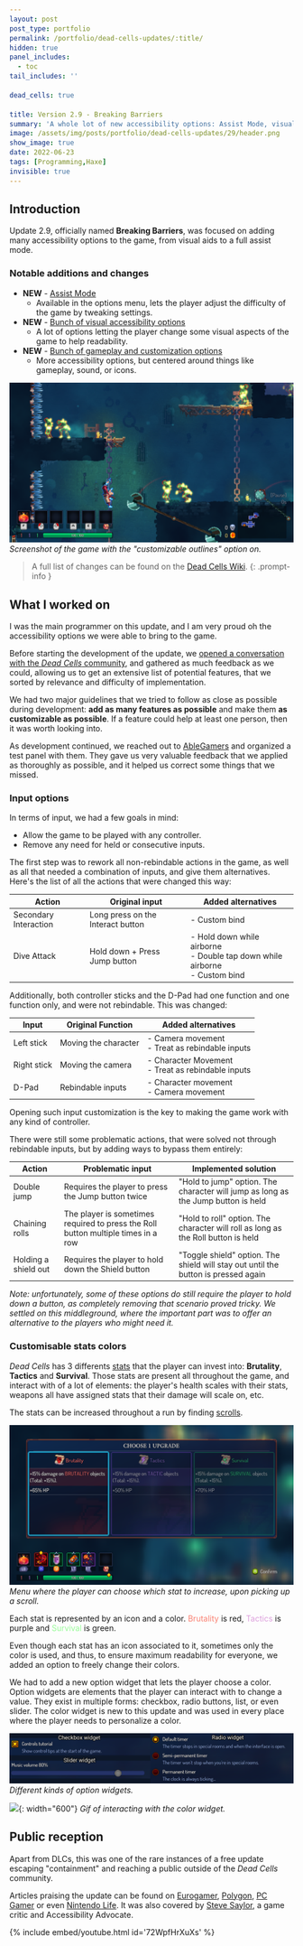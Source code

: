 ```yaml
---
layout: post
post_type: portfolio
permalink: /portfolio/dead-cells-updates/:title/
hidden: true
panel_includes:
  - toc
tail_includes: ''

dead_cells: true

title: Version 2.9 - Breaking Barriers
summary: 'A whole lot of new accessibility options: Assist Mode, visual aids, gameplay settings...'
image: /assets/img/posts/portfolio/dead-cells-updates/29/header.png
show_image: true
date: 2022-06-23
tags: [Programming,Haxe]
invisible: true
---
```


## Introduction

Update 2.9, officially named **Breaking Barriers**, was focused on adding many accessibility options to the game, from visual aids to a full assist mode.

### Notable additions and changes

- **NEW** - [Assist Mode](https://deadcells.wiki.gg/wiki/Assist_Mode_and_Accessibility#Assist_Mode)
  - Available in the options menu, lets the player adjust the difficulty of the game by tweaking settings.
- **NEW** - [Bunch of visual accessibility options](https://deadcells.wiki.gg/wiki/Assist_Mode_and_Accessibility#Accessibility_Settings)
  - A lot of options letting the player change some visual aspects of the game to help readability.
- **NEW** - [Bunch of gameplay and customization options](https://deadcells.wiki.gg/wiki/Assist_Mode_and_Accessibility#Additional_Settings)
  - More accessibility options, but centered around things like gameplay, sound, or icons.

![](/assets/img/posts/portfolio/dead-cells-updates/29/outline.png)
_Screenshot of the game with the "customizable outlines" option on._

> A full list of changes can be found on the [Dead Cells Wiki](https://deadcells.wiki.gg/wiki/Version_2.9).
{: .prompt-info }

## What I worked on

I was the main programmer on this update, and I am very proud oh the accessibility options we were able to bring to the game.

Before starting the development of the update, we [opened a conversation with the _Dead Cells_ community](https://twitter.com/motiontwin/status/1483059164901433345), and gathered as much feedback as we could, allowing us to get an extensive list of potential features, that we sorted by relevance and difficulty of implementation. 

We had two major guidelines that we tried to follow as close as possible during development: **add as many features as possible** and make them **as customizable as possible**. If a feature could help at least one person, then it was worth looking into.

As development continued, we reached out to [AbleGamers](https://ablegamers.org/) and organized a test panel with them. They gave us very valuable feedback that we applied as thoroughly as possible, and it helped us correct some things that we missed.

### Input options

In terms of input, we had a few goals in mind:
- Allow the game to be played with any controller.
- Remove any need for held or consecutive inputs.

The first step was to rework all non-rebindable actions in the game, as well as all that needed a combination of inputs, and give them alternatives. Here's the list of all the actions that were changed this way:

| Action                | Original input                    | Added alternatives                                                              |
| --------------------- | --------------------------------- | ------------------------------------------------------------------------------- |
| Secondary Interaction | Long press on the Interact button | - Custom bind                                                                   |
| Dive Attack           | Hold down + Press Jump button     | - Hold down while airborne<br>- Double tap down while airborne<br>- Custom bind |

Additionally, both controller sticks and the D-Pad had one function and one function only, and were not rebindable. This was changed:

| Input       | Original Function    | Added alternatives                                   |
| ----------- | -------------------- | ---------------------------------------------------- |
| Left stick  | Moving the character | - Camera movement<br>- Treat as rebindable inputs    |
| Right stick | Moving the camera    | - Character Movement<br>- Treat as rebindable inputs |
| D-Pad       | Rebindable inputs    | - Character movement<br>- Camera movement            |

Opening such input customization is the key to making the game work with any kind of controller.

There were still some problematic actions, that were solved not through rebindable inputs, but by adding ways to bypass them entirely:

| Action               | Problematic input                                                                 | Implemented solution                                                               |
| -------------------- | --------------------------------------------------------------------------------- | ---------------------------------------------------------------------------------- |
| Double jump          | Requires the player to press the Jump button twice                                | "Hold to jump" option. The character will jump as long as the Jump button is held  |
| Chaining rolls       | The player is sometimes required to press the Roll button multiple times in a row | "Hold to roll" option. The character will roll as long as the Roll button is held  |
| Holding a shield out | Requires the player to hold down the Shield button                                | "Toggle shield" option. The shield will stay out until the button is pressed again |

_Note: unfortunately, some of these options do still require the player to hold down a button, as completely removing that scenario proved tricky. We settled on this middleground, where the important part was to offer an alternative to the players who might need it._

### Customisable stats colors

_Dead Cells_ has 3 differents [stats](https://deadcells.wiki.gg/wiki/Stats) that the player can invest into: **Brutality**, **Tactics** and **Survival**. Those stats are present all throughout the game, and interact with of a lot of elements: the player's health scales with their stats, weapons all have assigned stats that their damage will scale on, etc.

The stats can be increased throughout a run by finding [scrolls](https://deadcells.wiki.gg/wiki/Pickups#Scrolls).

![](/assets/img/posts/portfolio/dead-cells-updates/29/scroll_screen.png)
_Menu where the player can choose which stat to increase, upon picking up a scroll._

Each stat is represented by an icon and a color. <span style="color:salmon">Brutality</span> is red, <span style="color:plum">Tactics</span> is purple and <span style="color:palegreen">Survival</span> is green.

Even though each stat has an icon associated to it, sometimes only the color is used, and thus, to ensure maximum readability for everyone, we added an option to freely change their colors.

We had to add a new option widget that lets the player choose a color. Option widgets are elements that the player can interact with to change a value. They exist in multiple forms: checkbox, radio buttons, list, or even slider. The color widget is new to this update and was used in every place where the player needs to personalize a color.

![](/assets/img/posts/portfolio/dead-cells-updates/29/widgets.png)
_Different kinds of option widgets._

![](/assets/img/posts/portfolio/dead-cells-updates/29/color_widget.gif){: width="600"}
_Gif of interacting with the color widget._ 

## Public reception

Apart from DLCs, this was one of the rare instances of a free update escaping "containment" and reaching a public outside of the _Dead Cells_ community.

Articles praising the update can be found on [Eurogamer](https://www.eurogamer.net/dead-cells-big-accessibility-focused-breaking-barriers-update-out-now), [Polygon](https://www.polygon.com/23180668/dead-cells-difficulties-accessibility-options-motion-twin), [PC Gamer](https://www.pcgamer.com/dead-cells-is-getting-accessibility-features-including-an-assist-mode/) or even [Nintendo Life](https://www.nintendolife.com/news/2022/06/dead-cells-accessibility-focused-update-adds-assist-mode-difficulty-options-and-more). It was also covered by [Steve Saylor](https://en.wikipedia.org/wiki/Steve_Saylor), a game critic and Accessibility Advocate.

{% include embed/youtube.html id='72WpfHrXuXs' %}